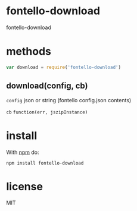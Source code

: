 # fontello-download

fontello-download

# methods

``` js
var download = require('fontello-download')
```

## download(config, cb)

`config` json or string (fontello config.json contents)

`cb` ```function(err, jszipInstance)```

# install

With [npm](https://npmjs.org) do:

```
npm install fontello-download
```

# license

MIT
